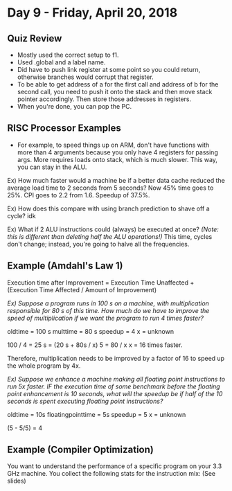 # Day 9 - Friday, April 20, 2018

## Quiz Review

- Mostly used the correct setup to f1.
- Used .global and a label name.
- Did have to push link register at some point so you could return, otherwise branches would corrupt that register.
- To be able to get address of a for the first call and address of b for the second call, you need to push it onto the stack and then move stack pointer accordingly. Then store those addresses in registers.
- When you're done, you can pop the PC.

## RISC Processor Examples
- For example, to speed things up on ARM, don't have functions with more than 4 arguments because you only have 4 registers for passing args. More requires loads onto stack, which is much slower. This way, you can stay in the ALU.

Ex) How much faster would a machine be if a better data cache reduced the average load time to 2 seconds from 5 seconds?
Now 45% time goes to 25%. CPI goes to 2.2 from 1.6. Speedup of 37.5%.

Ex) How does this compare with using branch prediction to shave off a cycle?
idk

Ex) What if 2 ALU instructions could (always) be executed at once? *(Note: this is different than deleting half the ALU operations!)*
This time, cycles don't change; instead, you're going to halve all the frequencies.

## Example (Amdahl's Law 1)

Execution time after Improvement = Execution Time Unaffected + (Execution Time Affected / Amount of Improvement)

*Ex) Suppose a program runs in 100 s on a machine, with multiplication responsible for 80 s of this time. How much do we have to improve the speed of multiplication if we want the program to run 4 times faster?*

oldtime = 100 s
multtime = 80 s
speedup = 4
x = unknown

100 / 4 = 25 s = (20 s  + 80s / x)
5 = 80 / x
x = 16 times faster.

Therefore, multiplication needs to be improved by a factor of 16 to speed up the whole program by 4x.

*Ex) Suppose we enhance a machine making all floating point instructions to run 5x faster. IF the execution time of some benchmark before the floating point enhancement is 10 seconds, what will the speedup be if half of the 10 seconds is spent executing floating point instructions?*

oldtime = 10s
floatingpointtime = 5s
speedup = 5
x = unknown

(5 - 5/5) = 4

## Example (Compiler Optimization)
You want to understand the performance of a specific program on your 3.3 GHz machine. You collect the following stats for the instruction mix:
(See slides)

